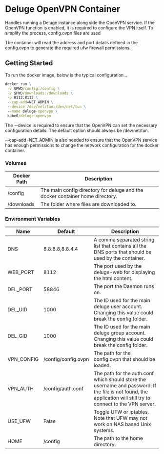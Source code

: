 # Deluge OpenVPN Container

Handles running a Deluge instance along side the OpenVPN service.
If the OpenVPN function is enabled, it is required to configure the
VPN itself. To simplify the process, config.ovpn files are used

The container will read the address and port details defined in the
config.ovpn to generate the required ufw firewall permissions.

## Getting Started

To run the docker image, below is the typical configuration...

```cmd
docker run \
 -v $PWD/config:/config \
 -v $PWD/downloads:/downloads \
 -p 8112:8112 \
 --cap-add=NET_ADMIN \
 --device /dev/net/tun:/dev/net/tun \
 --name deluge-openvpn \
 kabe0/deluge-openvpn
```

The --device is required to ensure that the OpenVPN can set the necessary configuration details.
The default option should always be /dev/net/tun.
 
--cap-add=NET_ADMIN is also needed to ensure that
the OpenVPN service has enough permissions to change the network configuration for the docker container.

### Volumes

| Docker Path | Description |
| -------| ----------- |
| /config | The main config directory for deluge and the docker container home directory.|
| /downloads | The folder where files are downloaded to. |

### Environment Variables

| Name | Default | Description |
| ---- | ------- | ----------- |
| DNS | 8.8.8.8,8.8.4.4 | A comma separated string list that contains all the DNS ports that should be used by the container. |
| WEB_PORT | 8112 | The port used by the deluge-web for displaying the html content. |
| DEL_PORT | 58846 | The port the Daemon runs on. |
| DEL_UID | 1000 | The ID used for the main deluge user account. Changing this value could break the config folder. |
| DEL_GID | 1000 | The ID used for the main deluge group account. Changing this value could break the config folder. |
| VPN_CONFIG | /config/config.ovpn | The path for the config.ovpn that should be loaded. |
| VPN_AUTH | /config/auth.conf | The path for the auth.conf which should store the username and password. If the file is not found, the application will still try to connect to the VPN server. |
| USE_UFW | False | Toggle UFW or iptables. Note that UFW may not work on NAS based Unix systems. |
| HOME | /config | The path to the home directory.|
